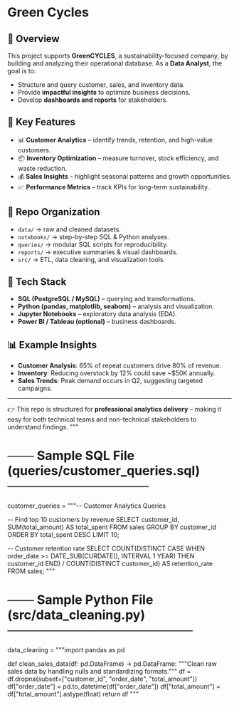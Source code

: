 
# Green Cycles 


## 📌 Overview
This project supports **GreenCYCLES**, a sustainability-focused company, by building and analyzing their operational database.
As a **Data Analyst**, the goal is to:
- Structure and query customer, sales, and inventory data.
- Provide **impactful insights** to optimize business decisions.
- Develop **dashboards and reports** for stakeholders.

## 🔑 Key Features
- 📊 **Customer Analytics** – identify trends, retention, and high-value customers.
- 📦 **Inventory Optimization** – measure turnover, stock efficiency, and waste reduction.
- 💰 **Sales Insights** – highlight seasonal patterns and growth opportunities.
- 📈 **Performance Metrics** – track KPIs for long-term sustainability.

## 📂 Repo Organization
- `data/` → raw and cleaned datasets.
- `notebooks/` → step-by-step SQL & Python analyses.
- `queries/` → modular SQL scripts for reproducibility.
- `reports/` → executive summaries & visual dashboards.
- `src/` → ETL, data cleaning, and visualization tools.

## 🚀 Tech Stack
- **SQL (PostgreSQL / MySQL)** – querying and transformations.
- **Python (pandas, matplotlib, seaborn)** – analysis and visualization.
- **Jupyter Notebooks** – exploratory data analysis (EDA).
- **Power BI / Tableau (optional)** – business dashboards.

## 📊 Example Insights
- **Customer Analysis**: 65% of repeat customers drive 80% of revenue.
- **Inventory**: Reducing overstock by 12% could save ~$50K annually.
- **Sales Trends**: Peak demand occurs in Q2, suggesting targeted campaigns.

---
👉 This repo is structured for **professional analytics delivery** – making it easy for both technical teams and non-technical stakeholders to understand findings.
"""

# ─── Sample SQL File (queries/customer_queries.sql) ────────────────
customer_queries = """-- Customer Analytics Queries

-- Find top 10 customers by revenue
SELECT customer_id, SUM(total_amount) AS total_spent
FROM sales
GROUP BY customer_id
ORDER BY total_spent DESC
LIMIT 10;

-- Customer retention rate
SELECT 
    COUNT(DISTINCT CASE WHEN order_date >= DATE_SUB(CURDATE(), INTERVAL 1 YEAR) THEN customer_id END) /
    COUNT(DISTINCT customer_id) AS retention_rate
FROM sales;
"""

# ─── Sample Python File (src/data_cleaning.py) ─────────────────────
data_cleaning = """import pandas as pd

def clean_sales_data(df: pd.DataFrame) -> pd.DataFrame:
    """Clean raw sales data by handling nulls and standardizing formats."""
    df = df.dropna(subset=["customer_id", "order_date", "total_amount"])
    df["order_date"] = pd.to_datetime(df["order_date"])
    df["total_amount"] = df["total_amount"].astype(float)
    return df
"""
